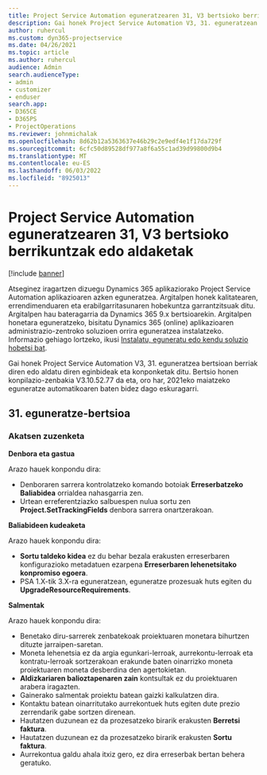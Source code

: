 ```yaml
---
title: Project Service Automation eguneratzearen 31, V3 bertsioko berrikuntzak edo aldaketak
description: Gai honek Project Service Automation V3, 31. eguneratzean erabilgarri dauden eginbideak eta konponketak ditu.
author: ruhercul
ms.custom: dyn365-projectservice
ms.date: 04/26/2021
ms.topic: article
ms.author: ruhercul
audience: Admin
search.audienceType:
- admin
- customizer
- enduser
search.app:
- D365CE
- D365PS
- ProjectOperations
ms.reviewer: johnmichalak
ms.openlocfilehash: 8d62b12a5363637e46b29c2e9edf4e1f17da729f
ms.sourcegitcommit: 6cfc50d89528df977a8f6a55c1ad39d99800d9b4
ms.translationtype: MT
ms.contentlocale: eu-ES
ms.lasthandoff: 06/03/2022
ms.locfileid: "8925013"
---
```

# <a name="whats-new-or-changed-in-project-service-automation-update-release-31-v3"></a>Project Service Automation eguneratzearen 31, V3 bertsioko berrikuntzak edo aldaketak

[!include [banner](../includes/psa-now-project-operations.md)]

Atseginez iragartzen dizuegu Dynamics 365 aplikaziorako Project Service Automation aplikazioaren azken eguneratzea. Argitalpen honek kalitatearen, errendimenduaren eta erabilgarritasunaren hobekuntza garrantzitsuak ditu. Argitalpen hau bateragarria da Dynamics 365 9.x bertsioarekin. Argitalpen honetara eguneratzeko, bisitatu Dynamics 365 (online) aplikazioaren administrazio-zentroko soluzioen orrira eguneratzea instalatzeko. Informazio gehiago lortzeko, ikusi [Instalatu, eguneratu edo kendu soluzio hobetsi bat](/power-platform/admin/install-remove-preferred-solution).

Gai honek Project Service Automation V3, 31. eguneratzea bertsioan berriak diren edo aldatu diren eginbideak eta konponketak ditu. Bertsio honen konpilazio-zenbakia V3.10.52.77 da eta, oro har, 2021eko maiatzeko eguneratze automatikoaren baten bidez dago eskuragarri.

## <a name="update-release-31"></a>31. eguneratze-bertsioa

### <a name="bug-fixes"></a>Akatsen zuzenketa

**Denbora eta gastua**

Arazo hauek konpondu dira:

- Denboraren sarrera kontrolatzeko komando botoiak **Erreserbatzeko Baliabidea** orrialdea nahasgarria zen.
- Urtean erreferentziazko salbuespen nulua sortu zen **Project.SetTrackingFields** denbora sarrera onartzerakoan.

**Baliabideen kudeaketa**

Arazo hauek konpondu dira:

- **Sortu taldeko kidea** ez du behar bezala erakusten erreserbaren konfigurazioko metadatuen ezarpena **Erreserbaren lehenetsitako konpromiso egoera**.
- PSA 1.X-tik 3.X-ra eguneratzean, eguneratze prozesuak huts egiten du **UpgradeResourceRequirements**.


**Salmentak**

Arazo hauek konpondu dira:

- Benetako diru-sarrerek zenbatekoak proiektuaren monetara bihurtzen dituzte jarraipen-saretan.
- Moneta lehenetsia ez da argia egunkari-lerroak, aurrekontu-lerroak eta kontratu-lerroak sortzerakoan erakunde baten oinarrizko moneta proiektuaren moneta desberdina den agertokietan.
- **Aldizkariaren balioztapenaren zain** kontsultak ez du proiektuaren arabera iragazten.
- Gainerako salmentak proiektu batean gaizki kalkulatzen dira.
- Kontaktu batean oinarritutako aurrekontuek huts egiten dute prezio zerrendarik gabe sortzen direnean.
- Hautatzen duzunean ez da prozesatzeko birarik erakusten **Berretsi faktura**.
- Hautatzen duzunean ez da prozesatzeko birarik erakusten **Sortu faktura**.
- Aurrekontua galdu ahala itxiz gero, ez dira erreserbak bertan behera geratuko.







